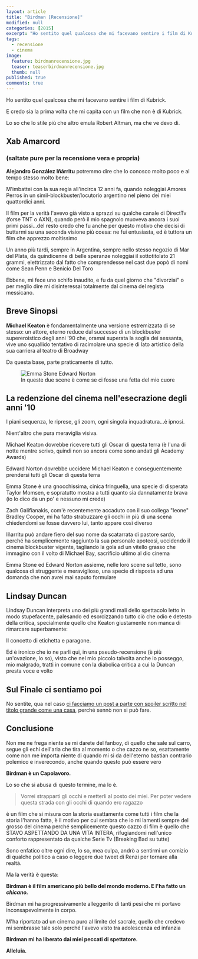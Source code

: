 ```yaml
---
layout: article
title: "Birdman [Recensione]"
modified: null
categories: [2015]
excerpt: "Ho sentito quel qualcosa che mi facevano sentire i film di Kubrick."
tags:
  - recensione
  - cinema
image: 
  feature: birdmanrecensione.jpg
  teaser: teaserbirdmanrecensione.jpg
  thumb: null
published: true
comments: true
---
```


Ho sentito quel qualcosa che mi facevano sentire i film di Kubrick.

E credo sia la prima volta che mi capita con un film che non è di Kubrick.

Lo so che lo stile più che altro emula Robert Altman, ma che ve devo dì.

## Xab Amarcord

### (saltate pure per la recensione vera e propria)

**Alejandro González Iñárritu** potremmo dire che lo conosco molto poco e al tempo stesso molto bene:

M'imbattei con la sua regia all'incirca 12 anni fa, quando noleggiai Amores Perros in un simil-blockbuster/locutorio argentino nel pieno dei miei quattordici anni.

Il film per la verità l'avevo già visto a sprazzi su qualche canale di DirectTv (forse TNT o AXN), quando però il mio spagnolo muoveva ancora i suoi primi passi...del resto credo che fu anche per questo motivo che decisi di buttarmi su una seconda visione più coesa: ne fui entusiasta, ed è tuttora un film che apprezzo moltissimo

Un anno più tardi, sempre in Argentina, sempre nello stesso negozio di Mar del Plata, da quindicenne di belle speranze noleggiai il sottotitolato 21 grammi, elettrizzato dal fatto che comprendesse nel cast due popò di nomi come Sean Penn e Benicio Del Toro

Ebbene, mi fece uno schifo inaudito, e fu da quel giorno che "divorziai" o per meglio dire mi disinteressai totalmente dal cinema del regista messicano.

## Breve Sinopsi

**Michael Keaton** è fondamentalmente una versione estremizzata di se stesso: un attore, eterno reduce dal successo di un blockbuster supereroistico degli anni '90 che, oramai superata la soglia dei sessanta, vive uno squallido tentativo di racimolare una specie di lato artistico della sua carriera al teatro di Broadway

Da questa base, parte praticamente di tutto.

<figure>
 <img src="http://4.bp.blogspot.com/-8Uj8ATIR--U/VOkjmQ-BgmI/AAAAAAAALbQ/B5JP4Jgue24/s1600/JPBIRDMAN2-articleLarge.jpg" alt="Emma Stone Edward Norton">
 <figcaption>In queste due scene è come se ci fosse una fetta del mio cuore </figcaption>
</figure>

## La redenzione del cinema nell'esecrazione degli anni '10 

I piani sequenza, le riprese, gli zoom, ogni singola inquadratura...è ipnosi.

Nient'altro che pura meraviglia visiva.

Michael Keaton dovrebbe ricevere tutti gli Oscar di questa terra (è l'una di notte mentre scrivo, quindi non so ancora come sono andati gli Academy Awards)

Edward Norton dovrebbe uccidere Michael Keaton e conseguentemente prendersi tutti gli Oscar di questa terra

Emma Stone è una gnocchissima, cinica fringuella, una specie di disperata Taylor Momsen, e sopratutto mostra a tutti quanto sia dannatamente brava (io lo dico da un po' e nessuno mi crede)

Zach Galifianakis, com'è recentemente accaduto con il suo collega "leone" Bradley Cooper, mi ha fatto strabuzzare gli occhi in più di una scena chiedendomi se fosse davvero lui, tanto appare così diverso

Iñarritu può andare fiero del suo nome da scatarrata di pastore sardo, perché ha semplicemente raggiunto la sua personale apoteosi, uccidendo il cinema blockbuster vigente, tagliando la gola ad un vitello grasso che immagino con il volto di Michael Bay, sacrificio ultimo al dio cinema

Emma Stone ed Edward Norton assieme, nelle loro scene sul tetto, sono qualcosa di struggente e meraviglioso, una specie di risposta ad una domanda che non avrei mai saputo formulare

## Lindsay Duncan

Lindsay Duncan interpreta uno dei più grandi mali dello spettacolo letto in modo stupefacente, palesando ed esorcizzando tutto ciò che odio e detesto della critica, specialmente quello che Keaton giustamente non manca di rimarcare superbamente:

Il concetto di etichetta e paragone. 

Ed è ironico che io ne parli qui, in una pseudo-recensione (è più un'ovazione, lo so), visto che nel mio piccolo talvolta anche io posseggo, mio malgrado, tratti in comune con la diabolica critica a cui la Duncan presta voce e volto

## Sul Finale ci sentiamo poi

No sentite, qua nel caso [ci facciamo un post a parte con spoiler scritto nel titolo grande come una casa](http://xabacadabra.github.io/2015/il-significato-del-finale-di-birdman/), perché sennò non si può fare.

## Conclusione

Non me ne frega niente se mi darete del fanboy, di quello che sale sul carro, segue gli echi dell'aria che tira al momento o che cazzo ne so, esattamente come non me importa niente di quando mi si da dell'eterno bastian contrario polemico e inverecondo, anche quando questo può essere vero

**Birdman è un Capolavoro.**

Lo so che si abusa di questo termine, ma lo è.

> Vorrei strapparti gli occhi e metterli al posto dei miei. Per poter vedere questa strada con gli occhi di quando ero ragazzo

è un film che si misura con la storia esattamente come tutti i film che la storia l'hanno fatta, è il motivo per cui sembra che io mi lamenti sempre del grosso del cinema perché semplicemente questo cazzo di film è quello che STAVO ASPETTANDO DA UNA VITA INTERA, rifugiandomi nell'unico conforto rappresentato da qualche Serie Tv (Breaking Bad su tutte)

Sono enfatico oltre ogni dire, lo so, mea culpa, andrò a sentirmi un comizio di qualche politico a caso o leggere due tweet di Renzi per tornare alla realtà.

Ma la verità è questa:

**Birdman è il film americano più bello del mondo moderno. E l'ha fatto un _chicano._**

Birdman mi ha progressivamente alleggerito di tanti pesi che mi portavo inconsapevolmente in corpo.

M'ha riportato ad un cinema puro al limite del sacrale, quello che credevo mi sembrasse tale solo perché l'avevo visto tra adolescenza ed infanzia

**Birdman mi ha liberato dai miei peccati di spettatore.**

**Alleluia.**